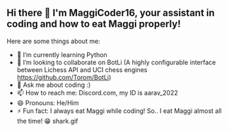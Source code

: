 ## Hi there 👋 I'm MaggiCoder16, your assistant in coding and how to eat Maggi properly! 

<!--
**MaggiCoder16/MaggiCoder16** is a ✨ _special_ ✨ repository because its `README.md` (this file) appears on your GitHub profile.**!-->

Here are some things about me:

- 🌱 I’m currently learning Python
- 👯 I’m looking to collaborate on BotLi (A highly configurable interface between Lichess API and UCI chess engines https://github.com/Torom/BotLi)
- 💬 Ask me about coding :)
- 📫 How to reach me: Discord.com, my ID is aarav_2022
- 😄 Pronouns: He/Him
- ⚡ Fun fact: I always eat Maggi while coding! So.. I eat Maggi almost all the time! 😁
shark.gif
